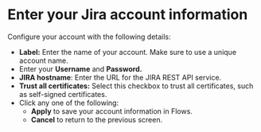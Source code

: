 # Enter your Jira account information

Configure your account with the following details:

* **Label:** Enter the name of your account. Make sure to use a unique account name. &#x20;
* Enter your **Username** and **Password.**
* **JIRA hostname**: Enter the URL for the JIRA REST API service.
* **Trust all certificates:** Select this checkbox to trust all certificates, such as self-signed certificates.
* Click any one of the following:
  * **Apply** to save your account information in Flows.
  * **Cancel** to return to the previous screen.
